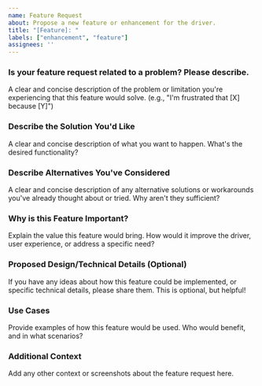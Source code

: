 ```yaml
---
name: Feature Request
about: Propose a new feature or enhancement for the driver.
title: "[Feature]: "
labels: ["enhancement", "feature"]
assignees: ''
---
```


### Is your feature request related to a problem? Please describe.

A clear and concise description of the problem or limitation you're experiencing that this feature would solve. (e.g., "I'm frustrated that [X] because [Y]")

### Describe the Solution You'd Like

A clear and concise description of what you want to happen. What's the desired functionality?

### Describe Alternatives You've Considered

A clear and concise description of any alternative solutions or workarounds you've already thought about or tried. Why aren't they sufficient?

### Why is this Feature Important?

Explain the value this feature would bring. How would it improve the driver, user experience, or address a specific need?

### Proposed Design/Technical Details (Optional)

If you have any ideas about how this feature could be implemented, or specific technical details, please share them. This is optional, but helpful!

### Use Cases

Provide examples of how this feature would be used. Who would benefit, and in what scenarios?

### Additional Context

Add any other context or screenshots about the feature request here.